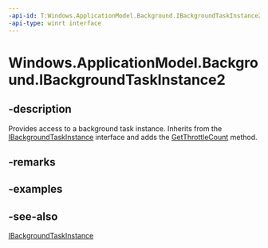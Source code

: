 ```yaml
---
-api-id: T:Windows.ApplicationModel.Background.IBackgroundTaskInstance2
-api-type: winrt interface
---
```


<!-- Interface syntax.
public interface IBackgroundTaskInstance2 : Windows.ApplicationModel.Background.IBackgroundTaskInstance
-->

# Windows.ApplicationModel.Background.IBackgroundTaskInstance2

## -description
Provides access to a background task instance. Inherits from the [IBackgroundTaskInstance](ibackgroundtaskinstance.md) interface and adds the [GetThrottleCount](ibackgroundtaskinstance2_getthrottlecount.md) method.

## -remarks

## -examples

## -see-also
[IBackgroundTaskInstance](ibackgroundtaskinstance.md)